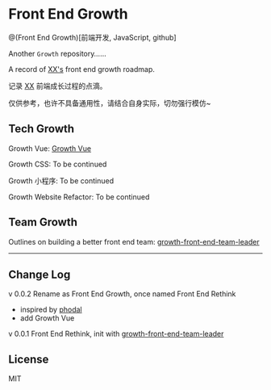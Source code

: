 # Front End Growth

@(Front End Growth)[前端开发, JavaScript, github]

Another `Growth` repository…… 

A record of [XX's](http://xuxun.me) front end growth roadmap.

记录 [XX](http://xuxun.me)  前端成长过程的点滴。

仅供参考，也许不具备通用性，请结合自身实际，切勿强行模仿~ 

## Tech Growth

Growth Vue: [Growth Vue]()

Growth CSS: To be continued

Growth 小程序: To be continued

Growth Website Refactor:  To be continued

## Team Growth

Outlines on building a better front end team: [growth-front-end-team-leader](https://github.com/xunge0613/front-end-growth/blob/master/team-growth/growth-front-end-team-leader.md)

-------

## Change Log

v 0.0.2 Rename as Front End Growth, once named Front End Rethink
- inspired by [phodal](https://github.com/phodal/)
- add Growth Vue

v 0.0.1 Front End Rethink, init with [growth-front-end-team-leader](https://github.com/xunge0613/front-end-growth/blob/master/team-growth/growth-front-end-team-leader.md)

## License

MIT
